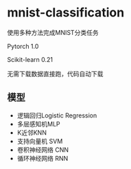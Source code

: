 # mnist-classification
使用多种方法完成MNIST分类任务

Pytorch 1.0

Scikit-learn 0.21

无需下载数据直接跑，代码自动下载


## 模型

* 逻辑回归Logistic Regression
* 多层感知机MLP
* K近邻KNN
* 支持向量机 SVM
* 卷积神经网络 CNN
* 循环神经网络 RNN
